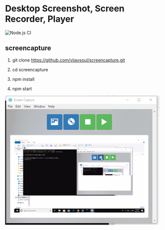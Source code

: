 # Desktop Screenshot, Screen Recorder, Player
![Node.js CI](https://github.com/vijaysoul/screencapture/workflows/Node.js%20CI/badge.svg)
## screencapture

1. git clone https://github.com/vijaysoul/screencapture.git

2. cd screencapture

3. npm install

4. npm start


![alt text](assets/demo.png)
